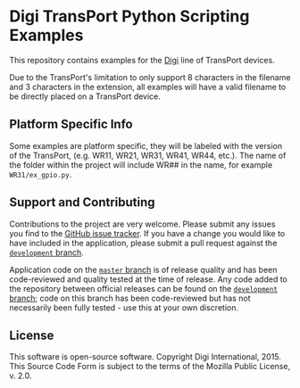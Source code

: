 Digi TransPort Python Scripting Examples
=========================================


This repository contains examples for the [Digi](http://www.digi.com/) line of TransPort devices.

Due to the TransPort's limitation to only support 8 characters in the filename and 3 characters in the extension, all examples will have a valid filename to be directly placed on a TransPort device.

Platform Specific Info
-------------------------
Some examples are platform specific, they will be labeled with the version of the TransPort, (e.g. WR11, WR21, WR31, WR41, WR44, etc.). The name of the folder within the project will include WR## in the name, for example `WR31/ex_gpio.py`. 

Support and Contributing
------------------------
Contributions to the project are very welcome. Please submit any issues you
find to the [GitHub issue tracker][issues]. If you have a change you would like
to have included in the application, please submit a pull request against the
[`development` branch][development].

Application code on the [`master` branch][master] is of release quality and has been
code-reviewed and quality tested at the time of release. Any code added to the
repository between official releases can be found on the [`development` branch][development]; code
on this branch has been code-reviewed but has not necessarily been fully
tested - use this at your own discretion.

License
------------------------
This software is open-source software. Copyright Digi International, 2015.
This Source Code Form is subject to the terms of the Mozilla Public License, v. 2.0.

[issues]: https://github.com/digidotcom/transport_examples/issues
[master]: https://github.com/digidotcom/transport_examples
[development]: https://github.com/digidotcom/transport_examples/tree/development
